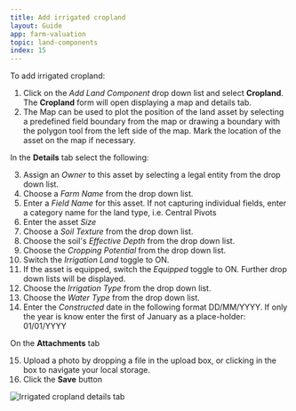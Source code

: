 ```yaml
---
title: Add irrigated cropland
layout: Guide
app: farm-valuation
topic: land-components
index: 15
---
```


To add irrigated cropland:

1. Click on the *Add Land Component* drop down list and select **Cropland**. The **Cropland** form will open displaying a map and details tab.
2. The Map can be used to plot the position of the land asset by selecting a predefined field boundary from the map or drawing a boundary with the polygon tool from the left side of the map. Mark the location of the asset on the map if necessary.

In the **Details** tab select the following:

3. Assign an *Owner* to this asset by selecting a legal entity from the drop down list.
4. Choose a *Farm Name* from the drop down list.
5. Enter a *Field Name* for this asset. If not capturing individual fields, enter a category name for the land type, i.e. Central Pivots
6. Enter the asset *Size*
7. Choose a *Soil Texture* from the drop down list.
8. Choose the soil's *Effective Depth* from the drop down list.
9. Choose the *Cropping Potential* from the drop down list.
10. Switch the *Irrigation Land* toggle to ON.
11. If the asset is equipped, switch the *Equipped* toggle to ON. Further drop down lists will be displayed.
12. Choose the *Irrigation Type* from the drop down list.
13. Choose the *Water Type* from the drop down list.
14. Enter the *Constructed* date in the following format DD/MM/YYYY. If only the year is know enter the first of January as a place-holder: 01/01/YYYY

On the **Attachments** tab

15. Upload a photo by dropping a file in the upload box, or clicking in the box to navigate your local storage.
16. Click the **Save** button

![Irrigated cropland details tab](/images/guides/farm-valuation/irrigated_cropland.jpg)
